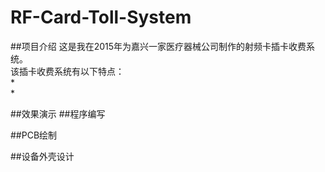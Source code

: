 # RF-Card-Toll-System
##项目介绍
这是我在2015年为嘉兴一家医疗器械公司制作的射频卡插卡收费系统。  
该插卡收费系统有以下特点：  
*   
*   

##效果演示
##程序编写

##PCB绘制

##设备外壳设计

